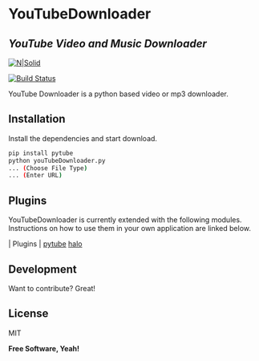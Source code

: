 # YouTubeDownloader
## _YouTube Video and Music Downloader_

[![N|Solid](https://camo.githubusercontent.com/c96ba33a0453c8a2b81f1082f5821a9366fa7fdbe94acfd18ac64314a0a4392d/68747470733a2f2f6173736574732e6e69636b666963616e6f2e636f6d2f67682d7079747562652e6d696e2e737667)](https://pytube.io)

[![Build Status](https://travis-ci.org/joemccann/dillinger.svg?branch=master)](https://travis-ci.org/joemccann/dillinger)

YouTube Downloader is a python based video or mp3 downloader.

## Installation

Install the dependencies and start download.

```sh
pip install pytube
python youTubeDownloader.py
... (Choose File Type)
... (Enter URL)
```
## Plugins

YouTubeDownloader is currently extended with the following modules.
Instructions on how to use them in your own application are linked below.

| Plugins |
[pytube](https://github.com/pytube/pytube)
[halo](https://github.com/manrajgrover/halo)

## Development

Want to contribute? Great!

## License

MIT

**Free Software, Yeah!**